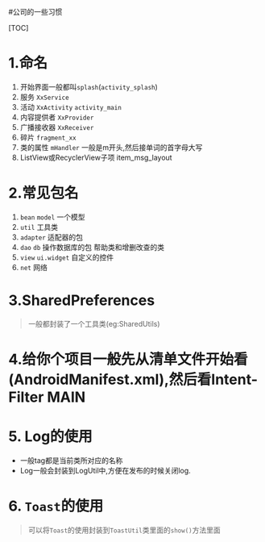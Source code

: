#公司的一些习惯

[TOC]

# 1.命名

 1. 开始界面一般都叫`splash`(`activity_splash`)
 2. 服务  `XxService`
 3. 活动  `XxActivity`    `activity_main`
 4. 内容提供者 `XxProvider`
 5. 广播接收器 `XxReceiver`
 6. 碎片  `fragment_xx`
 7. 类的属性 `mHandler` 一般是m开头,然后接单词的首字母大写
 8. ListView或RecyclerView子项 item_msg_layout

# 2.常见包名

 1. `bean`   `model`  一个模型
 2. `util`   工具类
 3. `adapter` 适配器的包
 4. `dao`   `db`  操作数据库的包    帮助类和增删改查的类
 5. `view`   `ui.widget`    自定义的控件
 6. `net`     网络

# 3.SharedPreferences

 > 一般都封装了一个工具类(eg:SharedUtils)

# 4.给你个项目一般先从清单文件开始看(AndroidManifest.xml),然后看Intent-Filter MAIN

# 5. Log的使用
	
 - 一般tag都是当前类所对应的名称
 - Log一般会封装到LogUtil中,方便在发布的时候关闭log.

# 6. `Toast`的使用

 > 可以将`Toast`的使用封装到`ToastUtil`类里面的`show()`方法里面